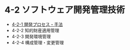 # 4-2 ソフトウェア開発管理技術

- [4-2-1 開発プロセス・手法](4-2-1開発プロセス・手法.md)
- 4-2-2 知的財産適用管理
- 4-2-3 開発環境管理
- 4-2-4 構成管理・変更管理
